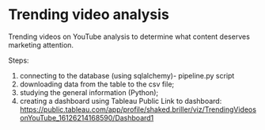 # Trending video analysis
Trending videos on YouTube analysis to determine what content deserves marketing attention.

Steps:
1. connecting to the database (using sqlalchemy)- pipeline.py script
2. downloading data from the table to the csv file;
3. studying the general information (Python);
4. creating a dashboard using Tableau Public
Link to dashboard: https://public.tableau.com/app/profile/shaked.briller/viz/TrendingVideosonYouTube_16126214168590/Dashboard1


